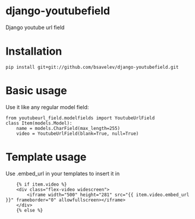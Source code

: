 django-youtubefield
===================

Django youtube url field

Installation
============


    pip install git+git://github.com/bsavelev/django-youtubefield.git


Basic usage
===========

Use it like any regular model field:

    from youtubeurl_field.modelfields import YoutubeUrlField
    class Item(models.Model):
        name = models.CharField(max_length=255)
        video = YoutubeUrlField(blank=True, null=True)


Template usage
===========

Use .embed_url in your templates to insert it in

		{% if item.video %}
		<div class="flex-video widescreen">
			<iframe width="500" height="281" src="{{ item.video.embed_url }}" frameborder="0" allowfullscreen></iframe>
		</div>
		{% else %}

